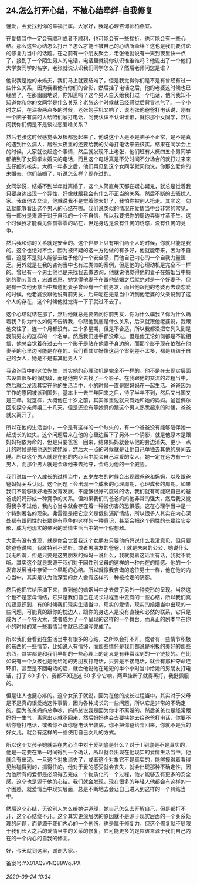 ## 24.怎么打开心结，不被心结牵绊-自我修复
懂爱，会爱找到你的幸福归属。大家好，我是心理咨询师柏燕宜。


在爱情当中一定会有顺利或者不顺利，也可能会有一些挫折，也可能会有一些心结。那么这些心结怎么打开？怎么才能不被自己的心结所牵绊？这也是我们要讨论的修复力当中的话题。在之前有一个朋友聚会，老张他就说有一天到夜里快一点了，接到了一个陌生男人的电话，电话里就说你认识谁谁谁吗？他说出了一个他们大学女同学的名字，老张就说认识我们同学怎么了？然后老师问您是谁？ 


他说我是她的未婚夫，我们马上就要结婚了。但是我觉得你们是不是有曾经有过一些什么关系，因为我看他有你们的合影，然后挂了电话之后，他的老婆这时候也已经醒了，在那幽幽地说，你知道吗？这个男人白天给我打过一个电话，他问我知不知道你和你的女同学是什么关系？老张这个时候就已经感觉后背冒凉气了。一个小时之后，在深夜两点多的时候，老张的手机又响了，说老张他爸爸打电话说，刚有一个脑子有病的人给咱们家打电话，问我认识不认识谁谁，就你那个女同学，然后问我你们俩是不是谈过恋爱啥关系？ 


然后老张这时候感觉头发根都竖起来了，他说这个人是不是脑子不正常，是不是真的遇到什么病人，居然大夜里的还要给我的父母打电话来去核实。结果在同学会上的时候，大家就说起这个事情，然后就发现不止老张，他们班有大概四五个男同学都接到了女同学未婚夫的电话，而且这个电话真是不分时间不分场合的就打过来来去仔细的核实。大概一年多之后，他们再见到这个女同学就问他说，你那么爱你的未婚夫，你们结婚了，听说怎么样？现在过的。 


女同学说，结婚不到半年就离婚了，这个人简直每天都在疑心疑鬼，就总是觉着我只要身边出现一个异性，好像就跟我会有什么不正当的关系，然后不断的去骚扰人家。我跟他去交流，他就说我不是觉着你太好了，我怕你被别人抢走。其实这一句话就能够看出这个男人的心结在哪。我们说类似的情况在爱情当中会非常的常见，有一部分是来源于对于自我的一个不自信，所以我要把你的周边弄得寸草不生。这个时候我才能看见你孤零零的站在，但是身边是没有任何的诱惑，没有任何的竞争。 


然后我和你的关系就是安全的。这个世界上只有咱们两个人的时候，你就只能是我的。这个也绝对不会，因为被怀疑的这一方他做的有多好，他就能带来，因为不自信，这是不是别人能够去给予他的一个安全感，而他自己内心的一个自我力量匮乏。另外就是在我的咨询当中也有过类似的案例，但是他的心理动机是完全不一样的。曾经有一个男士他也是来找我去做咨询，他就说他觉得他的妻子在婚姻当中特别的勤劳善良，忠诚贤惠，她觉得他妻子在跟他结婚之后就绝对是一个好妻子，但是有一次他无意当中知道他妻子曾经有一个前男友，而且他跟他的老婆再去谈恋爱的时候，他老婆没跟他说有前男友，后来呢在无意当中听到他老婆的父亲说到了这个人的存在，这个时候他就觉得一下子就过不去了。 


这个心结就结在那了，然后他就总是要去问你前男友，你为什么骗我？你为什么瞒着我？你为什么如何不告诉我，你跟他到底是什么关系，后来就跟他老婆说，我跟他交往了，连一个月都没有。三个多星期，但是不合适，所以我都没把它列入到是我前男友的这样的一个名单。然后我们连手都没牵过。但是他无论如何都是不能相信，他总会觉着在过去有一个影子是站在他妻子身边的，而那个影子现在依然在他妻子的心里边可能是存在的。我们看其实好像这两个案例差不太多，都是纠结于自己的女人，她是不是有其他男人？ 


我咨询当中的这位先生，其实他的心理动机是完全不一样的。他不是在去现实层面去设置很多的假想敌，而是他完全去找了一个影子。在我跟他的交流的过程当中，然后就会发现其实在他的生活当中，小的时候一直是跟妈妈在一起生活。爸爸因为工作的原因被派到国外，基本上一去三年回来之后，待了半年不到，然后又出国又是三年，就这样，大概他在十岁之前，其实家里边就只有她和她的妈妈。爸爸偶尔回来探个亲师姐二十几天，但是还没有等她真的跟这个男人熟悉起来的时候，爸爸就又离开了。 


所以在他的生活当中，一个是有这样的一个缺失的，有一个爸爸没有能够陪伴她一起成长的缺失。这个问题后来在他的心里边留下了另外一个阴影，就是他原本是跟妈妈相依为命的，但是只要爸爸一回来，结果妈妈就会从他的身边消失。更小一点儿的时候是把他送到姥姥家，然后大一点的时候就是让他自己单独去其他的房间去睡。所以这个男人就是在他的内心当中就会自己深爱的女人，她一定在远方有一个男人，而那个男人就是会跟他来去抢夺，会成为他的一个威胁。 


我们说每一个人成长的过程当中，五岁左右的时候会出现跟爸爸和妈妈，以及跟爸爸妈妈关系认同。这个问题上会出现一个成长的心理周期，心理成长的周期。如果我们不能够很好地去发育发展，不能够很好的度过的话，我们就有可能跟自己的爸爸或妈妈形成一种竞争的关系。但如果我们的爸爸妈妈他非常的强大，然后我又觉得我争不过他，我内心当中就会存在着一种被伤害的恐惧感。这在心理学当中是一个特别著名的现象。弗雷德是把它定义是俄狄浦斯情结，所以很多人其实在内心深处都有跟同性的长辈是有竞争的这样的一种意识，甚至会把这个同性的长辈给它变形，成为他现实的亲密的爱情生活当中的一个假想敌。 


大家有没有发现，就是你会觉着我这个女朋友只要他妈妈说什么我没意见，但只要她爸爸说啥，我就特别不爱听。或者男朋友的爸爸，I 就是未来的公公，她说什么我无所谓，但是只要是这男朋友的妈妈一说什么，我就觉着这话里有话，我就不爱听。其实这个就是来源于我们对于同性别父母的这样的一种内在的情感。他的一个发育发展当中存留一个早期的心结。所以就像我咨询的这位男士一样，他在他的内心当中，其实是认为他深爱的女人会有这样的一种被抢走的阴影。 


然后他把它给压抑下来，直到他的婚姻当中才去做了另外一种变形的呈现。当然这个也不是恋母情结，它只是我们自己在成长过程当中去有的一些心结，所以我们真的要意识到，有的时候我们现实生活当中，现实的爱情，现实的婚姻当中出现的一些问题，可能真的跟你的枕边人，跟你的身边人是没有直接和必然的联系，它只是成为了一个导火索，或者成为了一个呈现的这样的一个舞台。而真正的剧本早在你小的时候的某一些事情当中就已经编写完成了。 


所以我们会看到在生活当中有很多的心结，之所以会打不开，或者有一些情节积极的东西的一些情节，比如说人有情怀，而那些情怀是我们都说是积极的美好的那些东西，其实都是和我们早期的一些心理上的定义是有非常深刻的一个链接的。在比如说有一个女孩也是他给她的男朋友打电话，只要是不接电话，就会有那种夺命连环扣，甚至是不回电话的话，就会他说他在短短的半个小时当中给她的男朋友打电话，打了 60 多个，我都不知道这 60 多个它响，两声挂断了就得再打，我挺佩服的。 


但是让人也挺心疼的。这个女孩子就说，因为在他的成长过程当中，其实对于父母是不是真的很爱她这件事情，因为各种成长的一些问题，所以它是非常的不确定的。因为爸爸妈妈总争吵，妈妈总说我是因为你才不离婚的。然后爸爸也是经常跟妈妈一生气，离家出走就不回来，然后妈妈也会去要挟她去给爸爸打电话，你要不给你爸打电话，或者你不跟你爸电话里装病，你不把你爸给弄回来，你就不是我的好女儿，就会有这样的一些使用自己女儿的方式。 


所以这个女孩子她就会在内心当中对于爱到底是什么？对于 I 到底是不是真实的，他是一定要在第一时间得到一个确认，所以就会出现在他现实的爱情生活当中，他就会有出现。一旦这个对象消失了，或者这个对象它不是真实的，能够摸得着看得见触碰得到的，抓得住的，他对于爱的感受就会丧失，就会出现那种不确定性，因为他所有的爱都是必须得去完成一个物质化的一个过程，他才能够去有更多的安全感。这个也是源于他的心结。我们就会发现，现在很多的年轻人他都会有这样的一个困惑，就爱情当中现实层面，总是不断地去会让自己进入到这样的一个纠结当中。 


然后这个心结，无论别人怎么给她讲道理，她自己怎么去开解自己，但是都打不开，这个心结绕不开。这个其实更深层次的原因就不是源于现实层面的一个关系处理的问题，而是源于我们内心的一个创伤，也是属于修复力，但这个修复就不局限于我们长大之后的爱情当中的关系的修复，它可能更多的是应该来源于我们自己内在的一个内心的自我的修复。


好，今天就到这里，谢谢大家。。 


备案号:YX01AQvVNQ88WqJPX


###### 2020-09-24 10:34
